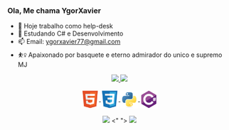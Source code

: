 ### Ola, Me chama YgorXavier


- 🔭 Hoje trabalho como help-desk
- 🌱 Estudando C# e Desenvolvimento
- 📫 Email: ygorxavier77@gmail.com
- ⛹️‍♀️ Apaixonado por basquete e eterno admirador do unico e supremo MJ
<div align="center">
  <a href="https://github.com/YgorXavierS">
  <img height="180em" src="https://github-readme-stats.vercel.app/api?username=YgorXavierS&show_icons=true&theme=dark&include_all_commits=true&count_private=true"/>
  <img height="180em" src="https://github-readme-stats.vercel.app/api/top-langs/?username=YgorxavierS&layout=compact&langs_count=7&theme=dark"/>
</div>
  
<div style="display: inline_block" align="center"><br>
  <img align="center" alt="Rafa-HTML" height="40" width="40" src="https://raw.githubusercontent.com/devicons/devicon/master/icons/html5/html5-original.svg">
  <img align="center" alt="Rafa-CSS" height="40" width="40" src="https://raw.githubusercontent.com/devicons/devicon/master/icons/css3/css3-original.svg">
  <img align="center" alt="Rafa-Python" height="40" width="40" src="https://raw.githubusercontent.com/devicons/devicon/master/icons/python/python-original.svg">
  <img align="center" alt="Rafa-Csharp" height="40" width="40" src="https://raw.githubusercontent.com/devicons/devicon/master/icons/csharp/csharp-original.svg">
  
</div>

<div align="center"> 
  <br/>
  <a href = "mailto:ygorxavier77@gmail.com"><img src="https://img.shields.io/badge/-Gmail-%23333?style=for-the-badge&logo=gmail&logoColor=white" target="_blank"></a>
  <" ">
  <a href="https://www.linkedin.com/in/ygor-x-317091123/" target="_blank"><img src="https://img.shields.io/badge/-LinkedIn-%230077B5?style=for-the-badge&logo=linkedin&logoColor=white" target="_blank"></a> 
 
  
 
</div>
